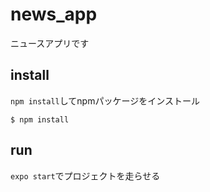 # news_app

ニュースアプリです

## install
`npm install`してnpmパッケージをインストール

```
$ npm install
```

## run
`expo start`でプロジェクトを走らせる
